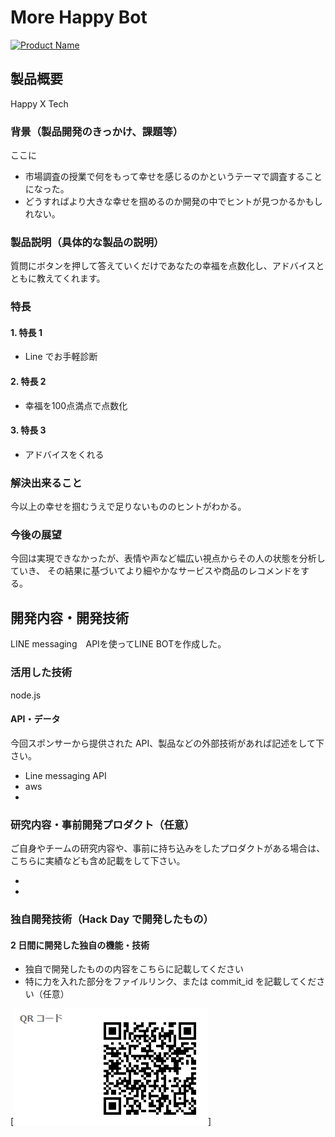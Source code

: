 # More Happy Bot

[![Product Name](image.png)](https://youtu.be/0rgjAyoKvgg)

## 製品概要
Happy X Tech

### 背景（製品開発のきっかけ、課題等）

ここに

- 市場調査の授業で何をもって幸せを感じるのかというテーマで調査することになった。
- どうすればより大きな幸せを掴めるのか開発の中でヒントが見つかるかもしれない。

### 製品説明（具体的な製品の説明）

質問にボタンを押して答えていくだけであなたの幸福を点数化し、アドバイスとともに教えてくれます。


### 特長

#### 1. 特長 1

- Line でお手軽診断

#### 2. 特長 2

- 幸福を100点満点で点数化

#### 3. 特長 3

- アドバイスをくれる

### 解決出来ること
今以上の幸せを掴むうえで足りないもののヒントがわかる。


### 今後の展望
今回は実現できなかったが、表情や声など幅広い視点からその人の状態を分析していき、
その結果に基づいてより細やかなサービスや商品のレコメンドをする。

## 開発内容・開発技術
LINE messaging　APIを使ってLINE BOTを作成した。

### 活用した技術
node.js

#### API・データ

今回スポンサーから提供された API、製品などの外部技術があれば記述をして下さい。

- Line messaging API
- aws
-

### 研究内容・事前開発プロダクト（任意）

ご自身やチームの研究内容や、事前に持ち込みをしたプロダクトがある場合は、こちらに実績なども含め記載をして下さい。

-
-

### 独自開発技術（Hack Day で開発したもの）

#### 2 日間に開発した独自の機能・技術

- 独自で開発したものの内容をこちらに記載してください
- 特に力を入れた部分をファイルリンク、または commit_id を記載してください（任意）

[![QRcode](qrcode.png)]
